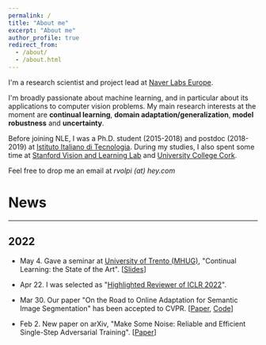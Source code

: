 ```yaml
---
permalink: /
title: "About me"
excerpt: "About me"
author_profile: true
redirect_from: 
  - /about/
  - /about.html
---
```


I'm a research scientist and project lead at [Naver Labs Europe](https://europe.naverlabs.com/).

I'm broadly passionate about machine learning, and in particular about its applications to computer vision problems. My main research interests at the moment are **continual learning**, **domain adaptation/generalization**, **model robustness** and **uncertainty**.

Before joining NLE, I was a Ph.D. student (2015-2018) and postdoc (2018-2019) at [Istituto Italiano di Tecnologia](https://www.iit.it). During my studies, I also spent some time at [Stanford Vision and Learning Lab](http://svl.stanford.edu/) and [University College Cork](https://www.ucc.ie/en/).

Feel free to drop me an email at *rvolpi (at) hey.com*

# News

---

## 2022

- May 4. Gave a seminar at [University of Trento (MHUG)](http://mhug.disi.unitn.it/), "Continual Learning: the State of the Art". [[Slides](https://github.com/ricvolpi/ricvolpi.github.io/blob/master/continual_learning_seminar.pptx)] 

- Apr 22. I was selected as "[Highlighted Reviewer of ICLR 2022](https://iclr.cc/Conferences/2022/Reviewers)".

- Mar 30. Our paper "On the Road to Online Adaptation for Semantic Image Segmentation" has been accepted to CVPR. [[Paper](https://arxiv.org/abs/2203.16195), [Code](https://github.com/naver/oasis)]

- Feb 2. New paper on arXiv, "Make Some Noise: Reliable and Efficient Single-Step Adversarial Training". [[Paper](https://arxiv.org/abs/2202.01181)]
